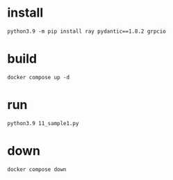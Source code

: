 # install
```
python3.9 -m pip install ray pydantic==1.8.2 grpcio
```

# build
```
docker compose up -d
```

# run
```
python3.9 11_sample1.py
```


# down
```
docker compose down
```
